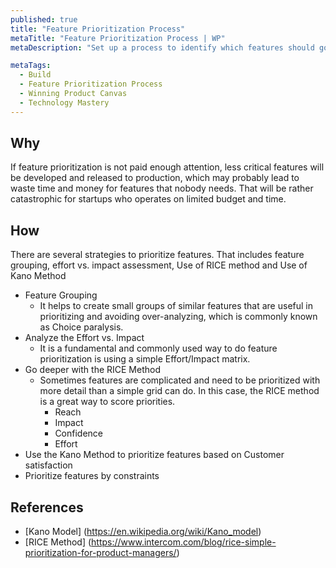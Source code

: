 ```yaml
---
published: true
title: "Feature Prioritization Process"
metaTitle: "Feature Prioritization Process | WP"
metaDescription: "Set up a process to identify which features should go first. Specify the process to revisit the product roadmap as new knowledge becomes available."

metaTags:
  - Build
  - Feature Prioritization Process
  - Winning Product Canvas
  - Technology Mastery
---
```


## Why
If feature prioritization is not paid enough attention, less critical features will be developed and released to production, which may probably lead to waste time and money for features that nobody needs. That will be rather catastrophic for startups who operates on limited budget and time.

## How
There are several strategies to prioritize features. That includes feature grouping, effort vs. impact assessment, Use of RICE method and Use of Kano Method 

- Feature Grouping
  - It helps to create small groups of similar features that are useful in prioritizing and avoiding over-analyzing, which is commonly known as Choice paralysis.
- Analyze the Effort vs. Impact
  - It is a fundamental and commonly used way to do feature prioritization is using a simple Effort/Impact matrix.
- Go deeper with the RICE Method
  - Sometimes features are complicated and need to be prioritized with more detail than a simple grid can do. In this case, the RICE method is a great way to score priorities.
    - Reach
    - Impact
    - Confidence
    - Effort
- Use the Kano Method to prioritize features based on Customer satisfaction
- Prioritize features by constraints

## References
- [Kano Model] (https://en.wikipedia.org/wiki/Kano_model)
- [RICE Method] (https://www.intercom.com/blog/rice-simple-prioritization-for-product-managers/)
